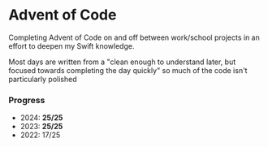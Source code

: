 #  Advent of Code

Completing Advent of Code on and off between work/school projects in an effort to deepen my Swift knowledge.

Most days are written from a "clean enough to understand later, but focused towards completing the day quickly" so much of the code isn't particularly polished 

### Progress
- 2024: **25/25**
- 2023: **25/25**
- 2022: 17/25
